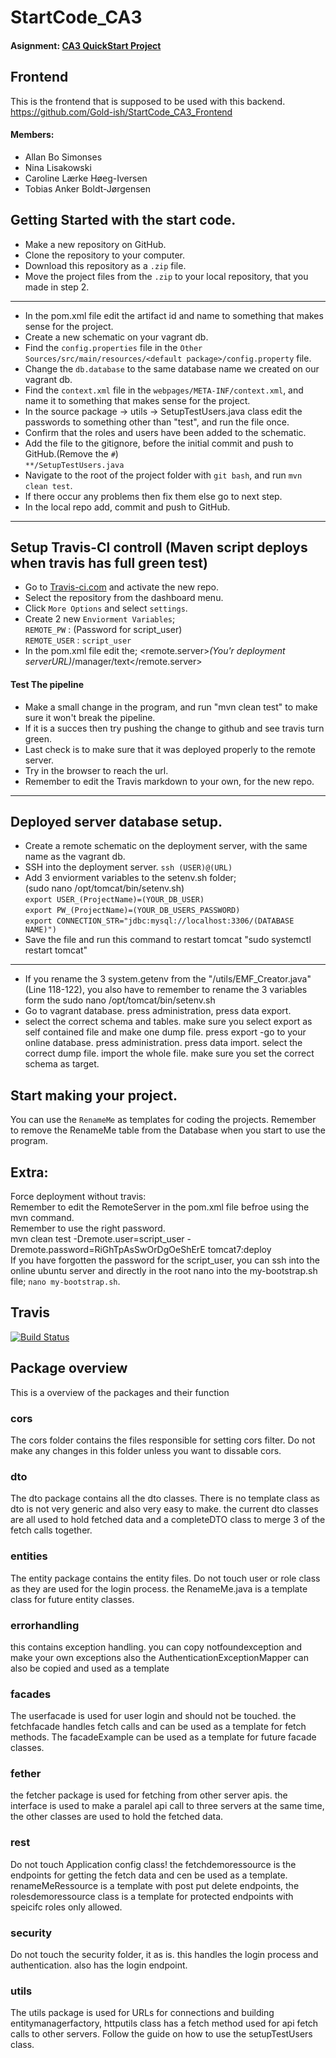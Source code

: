 # StartCode_CA3
#### Asignment: [CA3 QuickStart Project](https://github.com/Gold-ish/StartCode_CA3_Backend/blob/master/CA3-QuickStart-project.pdf)

## Frontend
This is the frontend that is supposed to be used with this backend.
https://github.com/Gold-ish/StartCode_CA3_Frontend
  
#### Members:
- Allan Bo Simonses
- Nina Lisakowski
- Caroline Lærke Høeg-Iversen
- Tobias Anker Boldt-Jørgensen
  
## Getting Started with the start code.  
- Make a new repository on GitHub.  
- Clone the repository to your computer.  
- Download this repository as a `.zip` file.  
- Move the project files from the `.zip` to your local repository, that you made in step 2.  
***
- In the pom.xml file edit the artifact id and name to something that makes sense for the project.  
- Create a new schematic on your vagrant db.  
- Find the `config.properties` file in the `Other Sources/src/main/resources/<default package>/config.property` file.  
- Change the `db.database` to the same database name we created on our vagrant db.  
- Find the `context.xml` file in the `webpages/META-INF/context.xml`, and name it to something that makes sense for the project.  
- In the source package -> utils -> SetupTestUsers.java class edit the passwords to something other than "test", and run the file once. 
- Confirm that the roles and users have been added to the schematic.  
- Add the file to the gitignore, before the initial commit and push to GitHub.(Remove the `#`)  
`**/SetupTestUsers.java`  
- Navigate to the root of the project folder with `git bash`, and run `mvn clean test`.
- If there occur any problems then fix them else go to next step.
- In the local repo add, commit and push to GitHub.  
***
## Setup Travis-CI controll (Maven script deploys when travis has full green test)  
- Go to [Travis-ci.com](https://www.travis-ci.com) and activate the new repo.  
- Select the repository from the dashboard menu.  
- Click `More Options` and select `settings`.  
- Create 2 new `Enviorment Variables`;  
`REMOTE_PW` : (Password for script_user)  
`REMOTE_USER` : `script_user`  
- In the pom.xml file edit the; <remote.server>*(You'r deployment serverURL)*/manager/text</remote.server>  
#### Test The pipeline   
- Make a small change in the program, and run "mvn clean test" to make sure it won't break the pipeline.  
- If it is a succes then try pushing the change to github and see travis turn green.  
- Last check is to make sure that it was deployed properly to the remote server.  
- Try in the browser to reach the url.  
- Remember to edit the Travis markdown to your own, for the new repo.
***  
## Deployed server database setup.  
- Create a remote schematic on the deployment server, with the same name as the vagrant db.  
- SSH into the deployment server. `ssh (USER)@(URL)`  
- Add 3 enviorment variables to the setenv.sh folder;  
(sudo nano /opt/tomcat/bin/setenv.sh)  
`export USER_(ProjectName)=(YOUR_DB_USER)`  
`export PW_(ProjectName)=(YOUR_DB_USERS_PASSWORD)`  
`export CONNECTION_STR="jdbc:mysql://localhost:3306/(DATABASE NAME)")`  
- Save the file and run this command to restart tomcat "sudo systemctl restart tomcat"  
***
- If you rename the 3 system.getenv from the "/utils/EMF_Creator.java"(Line 118-122), you also have to remember to rename the 3 variables form the sudo nano /opt/tomcat/bin/setenv.sh  
- Go to vagrant database. press administration, press data export.
- select the correct schema and tables. make sure you select export as self contained file and make one dump file. press export
-go to your online database. press administration. press data import. select the correct dump file. import the whole file. make sure you set the correct schema as target.

## Start making your project.
You can use the `RenameMe` as templates for coding the projects.
Remember to remove the RenameMe table from the Database when you start to use the program.

## Extra:
Force deployment without travis:  
Remember to edit the RemoteServer in the pom.xml file befroe using the mvn command.  
Remember to use the right password.  
mvn clean test -Dremote.user=script_user -Dremote.password=RiGhTpAsSwOrDgOeShErE tomcat7:deploy  
If you have forgotten the password for the script_user, 
you can ssh into the online ubuntu server and directly in the root nano into the my-bootstrap.sh file; `nano my-bootstrap.sh`.


  
## Travis
[![Build Status](https://travis-ci.org/Gold-ish/StartCode_CA3_Backend.svg?branch=master)](https://travis-ci.org/Gold-ish/StartCode_CA3_Backend)

## Package overview
This is a overview of the packages and their function

### cors
The cors folder contains the files responsible for setting cors filter. Do not make any changes in this folder unless you want to dissable cors.

### dto
The dto package contains all the dto classes. There is no template class as dto is not very generic and also very easy to make. the current dto classes are all used to hold fetched data and a completeDTO class to merge 3 of the fetch calls together.

### entities
The entity package contains the entity files. Do not touch user or role class as they are used for the login process. the RenameMe.java is a template class for future entity classes.

### errorhandling
this contains exception handling. you can copy notfoundexception and make your own exceptions also the AuthenticationExceptionMapper can also be copied and used as a template

### facades
The userfacade is used for user login and should not be touched. the fetchfacade handles fetch calls and can be used as a template for fetch methods. The facadeExample can be used as a template for future facade classes.

### fether
the fetcher package is used for fetching from other server apis. the interface is used to make a paralel api call to three servers at the same time, the other classes are used to hold the fetched data.

### rest
Do not touch Application config class! the fetchdemoressource is the endpoints for getting the fetch data and cen be used as a template. renameMeRessource is a template with post put delete endpoints, the rolesdemoressource class is a template for protected endpoints with speicifc roles only allowed.

### security
Do not touch the security folder, it as is. this handles the login process and authentication. also has the login endpoint.

### utils
The utils package is used for URLs for connections and building entitymanagerfactory, httputils class has a fetch method used for api fetch calls to other servers. Follow the guide on how to use the setupTestUsers class.



